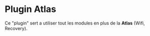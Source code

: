 # Plugin Atlas

Ce "plugin" sert a utiliser tout les modules en plus de la **Atlas** (Wifi, Recovery).
